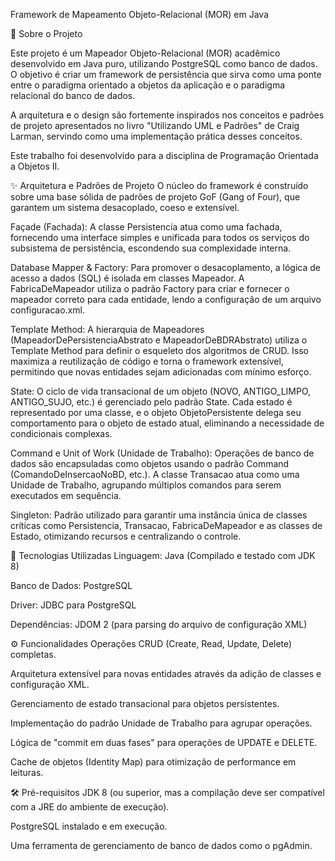 Framework de Mapeamento Objeto-Relacional (MOR) em Java

📖 Sobre o Projeto

Este projeto é um Mapeador Objeto-Relacional (MOR) acadêmico desenvolvido em Java puro, utilizando PostgreSQL como banco de dados. O objetivo é criar um framework de persistência que sirva como uma ponte entre o paradigma orientado a objetos da aplicação e o paradigma relacional do banco de dados.

A arquitetura e o design são fortemente inspirados nos conceitos e padrões de projeto apresentados no livro "Utilizando UML e Padrões" de Craig Larman, servindo como uma implementação prática desses conceitos.

Este trabalho foi desenvolvido para a disciplina de Programação Orientada a Objetos II.

✨ Arquitetura e Padrões de Projeto
O núcleo do framework é construído sobre uma base sólida de padrões de projeto GoF (Gang of Four), que garantem um sistema desacoplado, coeso e extensível.

Façade (Fachada): A classe Persistencia atua como uma fachada, fornecendo uma interface simples e unificada para todos os serviços do subsistema de persistência, escondendo sua complexidade interna.

Database Mapper & Factory: Para promover o desacoplamento, a lógica de acesso a dados (SQL) é isolada em classes Mapeador. A FabricaDeMapeador utiliza o padrão Factory para criar e fornecer o mapeador correto para cada entidade, lendo a configuração de um arquivo configuracao.xml.

Template Method: A hierarquia de Mapeadores (MapeadorDePersistenciaAbstrato e MapeadorDeBDRAbstrato) utiliza o Template Method para definir o esqueleto dos algoritmos de CRUD. Isso maximiza a reutilização de código e torna o framework extensível, permitindo que novas entidades sejam adicionadas com mínimo esforço.

State: O ciclo de vida transacional de um objeto (NOVO, ANTIGO_LIMPO, ANTIGO_SUJO, etc.) é gerenciado pelo padrão State. Cada estado é representado por uma classe, e o objeto ObjetoPersistente delega seu comportamento para o objeto de estado atual, eliminando a necessidade de condicionais complexas.

Command e Unit of Work (Unidade de Trabalho): Operações de banco de dados são encapsuladas como objetos usando o padrão Command (ComandoDeInsercaoNoBD, etc.). A classe Transacao atua como uma Unidade de Trabalho, agrupando múltiplos comandos para serem executados em sequência.

Singleton: Padrão utilizado para garantir uma instância única de classes críticas como Persistencia, Transacao, FabricaDeMapeador e as classes de Estado, otimizando recursos e centralizando o controle.

🚀 Tecnologias Utilizadas
Linguagem: Java (Compilado e testado com JDK 8)

Banco de Dados: PostgreSQL

Driver: JDBC para PostgreSQL

Dependências: JDOM 2 (para parsing do arquivo de configuração XML)

⚙️ Funcionalidades
Operações CRUD (Create, Read, Update, Delete) completas.

Arquitetura extensível para novas entidades através da adição de classes e configuração XML.

Gerenciamento de estado transacional para objetos persistentes.

Implementação do padrão Unidade de Trabalho para agrupar operações.

Lógica de "commit em duas fases" para operações de UPDATE e DELETE.

Cache de objetos (Identity Map) para otimização de performance em leituras.

🛠️ Pré-requisitos
JDK 8 (ou superior, mas a compilação deve ser compatível com a JRE do ambiente de execução).

PostgreSQL instalado e em execução.

Uma ferramenta de gerenciamento de banco de dados como o pgAdmin.
